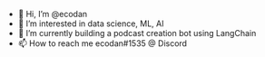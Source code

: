 - 👋 Hi, I’m @ecodan
- 👀 I’m interested in data science, ML, AI
- 🌱 I’m currently building a podcast creation bot using LangChain
- 📫 How to reach me ecodan#1535 @ Discord

<!---
ecodan/ecodan is a ✨ special ✨ repository because its `README.md` (this file) appears on your GitHub profile.
You can click the Preview link to take a look at your changes.
--->
